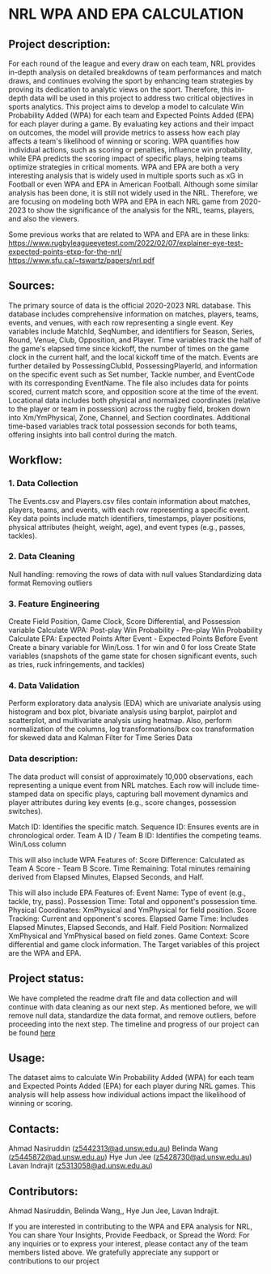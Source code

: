 # NRL WPA AND EPA CALCULATION

## Project description:
For each round of the league and every draw on each team, NRL provides in-depth analysis on detailed breakdowns of team performances and match draws, and continues evolving the sport by enhancing team strategies by proving its dedication to analytic views on the sport. Therefore, this in-depth data will be used in this project to address two critical objectives in sports analytics.
This project aims to develop a model to calculate Win Probability Added (WPA) for each team and Expected Points Added (EPA) for each player during a game. By evaluating key actions and their impact on outcomes, the model will provide metrics to assess how each play affects a team's likelihood of winning or scoring. WPA quantifies how individual actions, such as scoring or penalties, influence win probability, while EPA predicts the scoring impact of specific plays, helping teams optimize strategies in critical moments.
WPA and EPA are both a very interesting analysis that is widely used in multiple sports such as xG in Football or even WPA and EPA in American Football. Although some similar analysis has been done, it is still not widely used in the NRL. Therefore, we are focusing on modeling both WPA and EPA in each NRL game from 2020-2023 to show the significance of the analysis for the NRL, teams, players, and also the viewers. 

Some previous works that are related to WPA and EPA are in these links:
https://www.rugbyleagueeyetest.com/2022/02/07/explainer-eye-test-expected-points-etxp-for-the-nrl/ 
https://www.sfu.ca/~tswartz/papers/nrl.pdf 


## Sources:

The primary source of data is the official 2020-2023 NRL database. This database includes comprehensive information on matches, players, teams, events, and venues, with each row representing a single event. Key variables include MatchId, SeqNumber, and identifiers for Season, Series, Round, Venue, Club, Opposition, and Player. Time variables track the half of the game's elapsed time since kickoff, the number of times on the game clock in the current half, and the local kickoff time of the match.
Events are further detailed by PossessingClubId, PossessingPlayerId, and information on the specific event such as Set number, Tackle number, and EventCode with its corresponding EventName. The file also includes data for points scored, current match score, and opposition score at the time of the event. Locational data includes both physical and normalized coordinates (relative to the player or team in possession) across the rugby field, broken down into Xm/YmPhysical, Zone, Channel, and Section coordinates. Additional time-based variables track total possession seconds for both teams, offering insights into ball control during the match.

## Workflow: 
### 1. Data Collection
The Events.csv and Players.csv files contain information about matches, players, teams, and events, with each row representing a specific event. Key data points include match identifiers, timestamps, player positions, physical attributes (height, weight, age), and event types (e.g., passes, tackles).

### 2. Data Cleaning
Null handling: removing the rows of data with null values
Standardizing data format
Removing outliers

### 3. Feature Engineering
Create Field Position, Game Clock, Score Differential, and Possession variable
Calculate WPA: Post-play Win Probability - Pre-play Win Probability
Calculate EPA: Expected Points After Event - Expected Points Before Event
Create a binary variable for Win/Loss. 1 for win and 0 for loss
Create State variables (snapshots of the game state for chosen significant events, such as tries, ruck infringements, and tackles)

### 4. Data Validation
Perform exploratory data analysis (EDA) which are univariate analysis using histogram and box plot, bivariate analysis using barplot, pairplot and scatterplot, and multivariate analysis using heatmap. Also, perform normalization of the columns, log transformations/box cox transformation for skewed data and Kalman Filter for Time Series Data

### Data description: 
The data product will consist of approximately 10,000 observations, each representing a unique event from NRL matches. Each row will include time-stamped data on specific plays, capturing ball movement dynamics and player attributes during key events (e.g., score changes, possession switches).

Match ID: Identifies the specific match.
Sequence ID: Ensures events are in chronological order.
Team A ID / Team B ID: Identifies the competing teams.
Win/Loss column

This will also include WPA Features of:
Score Difference: Calculated as Team A Score - Team B Score.
Time Remaining: Total minutes remaining derived from Elapsed Minutes, Elapsed Seconds, and Half.

This will also include EPA Features of:
Event Name: Type of event (e.g., tackle, try, pass).
Possession Time: Total and opponent's possession time.
Physical Coordinates: XmPhysical and YmPhysical for field position.
Score Tracking: Current and opponent's scores.
Elapsed Game Time: Includes Elapsed Minutes, Elapsed Seconds, and Half.
Field Position: Normalized XmPhysical and YmPhysical based on field zones.
Game Context: Score differential and game clock information.
The Target variables of this project are the WPA and EPA.

## Project status:
We have completed the readme draft file and data collection and will continue with data cleaning as our next step. As mentioned before, we will remove null data, standardize the data format, and remove outliers, before proceeding into the next step.
The timeline and progress of our project can be found [here](https://github.com/Nasz-113/data3001-data-nrl-1/blob/20b659f92d8469e82df94c839294b4e151d3da17/weeklyTasks.csv)

## Usage: 
The dataset aims to calculate Win Probability Added (WPA) for each team and Expected Points Added (EPA) for each player during NRL games. This analysis will help assess how individual actions impact the likelihood of winning or scoring.

## Contacts:
Ahmad Nasiruddin (z5442313@ad.unsw.edu.au)
Belinda Wang (z5445872@ad.unsw.edu.au)
Hye Jun Jee (z5428730@ad.unsw.edu.au)
Lavan Indrajit (z5313058@ad.unsw.edu.au)

## Contributors: 
Ahmad Nasiruddin, Belinda Wang,, Hye Jun Jee, Lavan Indrajit.

If you are interested in contributing to the WPA and EPA analysis for NRL, You can share Your Insights, Provide Feedback, or Spread the Word: For any inquiries or to express your interest, please contact any of the team members listed above. We gratefully appreciate any support or contributions to our project
